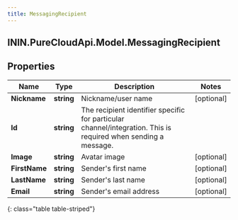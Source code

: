 ```yaml
---
title: MessagingRecipient
---
```

## ININ.PureCloudApi.Model.MessagingRecipient

## Properties

|Name | Type | Description | Notes|
|------------ | ------------- | ------------- | -------------|
| **Nickname** | **string** | Nickname/user name | [optional] |
| **Id** | **string** | The recipient identifier specific for particular channel/integration. This is required when sending a message. | |
| **Image** | **string** | Avatar image | [optional] |
| **FirstName** | **string** | Sender&#39;s first name | [optional] |
| **LastName** | **string** | Sender&#39;s last name | [optional] |
| **Email** | **string** | Sender&#39;s email address | [optional] |
{: class="table table-striped"}


